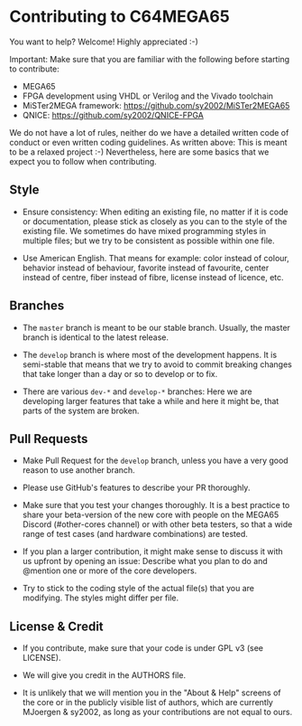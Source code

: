 Contributing to C64MEGA65
==========================

You want to help? Welcome! Highly appreciated :-)

Important: Make sure that you are familiar with the following before starting
to contribute:

* MEGA65
* FPGA development using VHDL or Verilog and the Vivado toolchain
* MiSTer2MEGA framework: https://github.com/sy2002/MiSTer2MEGA65
* QNICE: https://github.com/sy2002/QNICE-FPGA

We do not have a lot of rules, neither do we have a detailed written code of
conduct or even written coding guidelines. As written above: This is meant to
be a relaxed project :-) Nevertheless, here are some basics that we expect you
to follow when contributing.

Style
-----

* Ensure consistency: When editing an existing file, no matter if it is code
  or documentation, please stick as closely as you can to the style of the
  existing file. We sometimes do have mixed programming styles in multiple
  files; but we try to be consistent as possible within one file.
  
* Use American English. That means for example: color instead of colour,
  behavior instead of behaviour, favorite instead of favourite,
  center instead of centre, fiber instead of fibre,
  license instead of licence, etc.

Branches
--------

* The `master` branch is meant to be our stable branch. Usually, the master
  branch is identical to the latest release.

* The `develop` branch is where most of the development happens. It is
  semi-stable that means that we try to avoid to commit breaking changes that
  take longer than a day or so to develop or to fix.

* There are various `dev-*` and `develop-*` branches: Here we are developing
  larger features that take a while and here it might be, that parts of
  the system are broken.

Pull Requests
-------------

* Make Pull Request for the `develop` branch, unless you have a very good
  reason to use another branch.

* Please use GitHub's features to describe your PR thoroughly.

* Make sure that you test your changes thoroughly. It is a best practice
  to share your beta-version of the new core with people on the MEGA65
  Discord (#other-cores channel) or with other beta testers, so that a
  wide range of test cases (and hardware combinations) are tested.

* If you plan a larger contribution, it might make sense to discuss it
  with us upfront by opening an issue: Describe what you plan to do
  and @mention one or more of the core developers.

* Try to stick to the coding style of the actual file(s) that you are
  modifying. The styles might differ per file.

License & Credit
----------------

* If you contribute, make sure that your code is under GPL v3 (see LICENSE).

* We will give you credit in the AUTHORS file.

* It is unlikely that we will mention you in the "About & Help" screens of the
  core or in the publicly visible list of authors, which are currently
  MJoergen & sy2002, as long as your contributions are not equal to ours.
